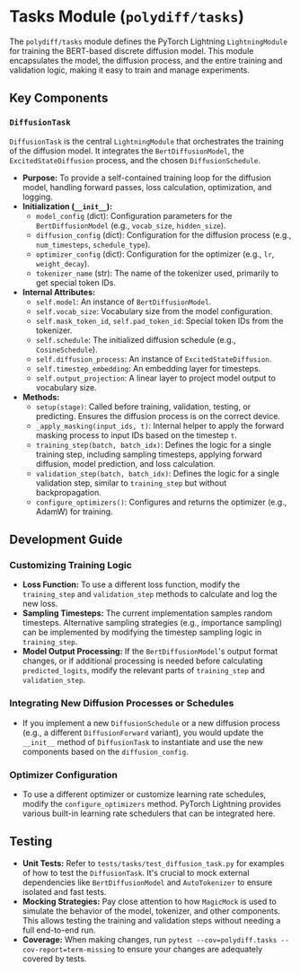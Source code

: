 # Tasks Module (`polydiff/tasks`)

The `polydiff/tasks` module defines the PyTorch Lightning `LightningModule` for training the BERT-based discrete diffusion model. This module encapsulates the model, the diffusion process, and the entire training and validation logic, making it easy to train and manage experiments.

## Key Components

### `DiffusionTask`

`DiffusionTask` is the central `LightningModule` that orchestrates the training of the diffusion model. It integrates the `BertDiffusionModel`, the `ExcitedStateDiffusion` process, and the chosen `DiffusionSchedule`.

-   **Purpose:** To provide a self-contained training loop for the diffusion model, handling forward passes, loss calculation, optimization, and logging.
-   **Initialization (`__init__`):**
    -   `model_config` (dict): Configuration parameters for the `BertDiffusionModel` (e.g., `vocab_size`, `hidden_size`).
    -   `diffusion_config` (dict): Configuration for the diffusion process (e.g., `num_timesteps`, `schedule_type`).
    -   `optimizer_config` (dict): Configuration for the optimizer (e.g., `lr`, `weight_decay`).
    -   `tokenizer_name` (str): The name of the tokenizer used, primarily to get special token IDs.
-   **Internal Attributes:**
    -   `self.model`: An instance of `BertDiffusionModel`.
    -   `self.vocab_size`: Vocabulary size from the model configuration.
    -   `self.mask_token_id`, `self.pad_token_id`: Special token IDs from the tokenizer.
    -   `self.schedule`: The initialized diffusion schedule (e.g., `CosineSchedule`).
    -   `self.diffusion_process`: An instance of `ExcitedStateDiffusion`.
    -   `self.timestep_embedding`: An embedding layer for timesteps.
    -   `self.output_projection`: A linear layer to project model output to vocabulary size.
-   **Methods:**
    -   `setup(stage)`: Called before training, validation, testing, or predicting. Ensures the diffusion process is on the correct device.
    -   `_apply_masking(input_ids, t)`: Internal helper to apply the forward masking process to input IDs based on the timestep `t`.
    -   `training_step(batch, batch_idx)`: Defines the logic for a single training step, including sampling timesteps, applying forward diffusion, model prediction, and loss calculation.
    -   `validation_step(batch, batch_idx)`: Defines the logic for a single validation step, similar to `training_step` but without backpropagation.
    -   `configure_optimizers()`: Configures and returns the optimizer (e.g., AdamW) for training.

## Development Guide

### Customizing Training Logic

-   **Loss Function:** To use a different loss function, modify the `training_step` and `validation_step` methods to calculate and log the new loss.
-   **Sampling Timesteps:** The current implementation samples random timesteps. Alternative sampling strategies (e.g., importance sampling) can be implemented by modifying the timestep sampling logic in `training_step`.
-   **Model Output Processing:** If the `BertDiffusionModel`'s output format changes, or if additional processing is needed before calculating `predicted_logits`, modify the relevant parts of `training_step` and `validation_step`.

### Integrating New Diffusion Processes or Schedules

-   If you implement a new `DiffusionSchedule` or a new diffusion process (e.g., a different `DiffusionForward` variant), you would update the `__init__` method of `DiffusionTask` to instantiate and use the new components based on the `diffusion_config`.

### Optimizer Configuration

-   To use a different optimizer or customize learning rate schedules, modify the `configure_optimizers` method. PyTorch Lightning provides various built-in learning rate schedulers that can be integrated here.

## Testing

-   **Unit Tests:** Refer to `tests/tasks/test_diffusion_task.py` for examples of how to test the `DiffusionTask`. It's crucial to mock external dependencies like `BertDiffusionModel` and `AutoTokenizer` to ensure isolated and fast tests.
-   **Mocking Strategies:** Pay close attention to how `MagicMock` is used to simulate the behavior of the model, tokenizer, and other components. This allows testing the training and validation steps without needing a full end-to-end run.
-   **Coverage:** When making changes, run `pytest --cov=polydiff.tasks --cov-report=term-missing` to ensure your changes are adequately covered by tests.
